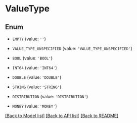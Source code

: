 # ValueType


## Enum

* `EMPTY` (value: `''`)

* `VALUE_TYPE_UNSPECIFIED` (value: `'VALUE_TYPE_UNSPECIFIED'`)

* `BOOL` (value: `'BOOL'`)

* `INT64` (value: `'INT64'`)

* `DOUBLE` (value: `'DOUBLE'`)

* `STRING` (value: `'STRING'`)

* `DISTRIBUTION` (value: `'DISTRIBUTION'`)

* `MONEY` (value: `'MONEY'`)

[[Back to Model list]](../README.md#documentation-for-models) [[Back to API list]](../README.md#documentation-for-api-endpoints) [[Back to README]](../README.md)


